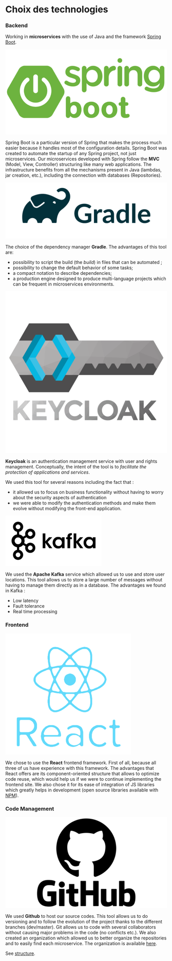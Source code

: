 ﻿# Choix des technologies
### Backend
Working in **microservices** with the use of Java and the framework [Spring Boot](https://spring.io/projects/spring-boot). 

![Spring Boot](../../static/img/technologies/spring.png)

Spring Boot is a particular version of Spring that makes the process much easier because it handles most of the configuration details. Spring Boot was created to automate the startup of any Spring project, not just microservices. 
Our microservices developed with Spring follow the **MVC** (Model, View, Controller) structuring like many web applications. The infrastructure benefits from all the mechanisms present in Java (lambdas, jar creation, etc.), including the connection with databases (Repositories).

![Gradle](../../static/img/technologies/gradle.png)

The choice of the dependency manager **Gradle**. The advantages of this tool are:
- possibility to script the build (the *build*) in files that can be automated ;
- possibility to change the default behavior of some tasks;
- a compact notation to describe dependencies;
- a production engine designed to produce multi-language projects which can be frequent in microservices environments.

![Keycloak](../../static/img/technologies/keycloak.png)


**Keycloak** is an authentication management service with user and rights management. Conceptually, the intent of the tool is to *facilitate the protection of applications and services*.

We used this tool for several reasons including the fact that :

- it allowed us to focus on business functionality without having to worry about the security aspects of authentication
- we were able to modify the authentication methods and make them evolve without modifying the front-end application.

![Kafka](../../static/img/technologies/kafka.png)

We used the **Apache Kafka** service which allowed us to use and store user locations. This tool allows us to store a large number of messages without having to manage them directly as in a database.
The advantages we found in Kafka :
- Low latency
- Fault tolerance
- Real time processing

### Frontend

![React](../../static/img/technologies/react-logo.png)

We chose to use the **React** frontend framework. First of all, because all three of us have experience with this framework. The advantages that React offers are its component-oriented structure that allows to optimize code reuse, which would help us if we were to continue implementing the frontend site. We also chose it for its ease of integration of JS libraries which greatly helps in development (open source libraries available with [NPM](https://www.npmjs.com/)).

### Code Management

![Git](../../static/img/technologies/git.png)

We used **Github** to host our source codes. This tool allows us to do versioning and to follow the evolution of the project thanks to the different branches (dev/master). Git allows us to code with several collaborators without causing major problems in the code (no conflicts etc.).
We also created an organization which allowed us to better organize the repositories and to easily find each microservice. The organization is available [here](https://github.com/CovIWAd).

See [structure](/geolocation).
